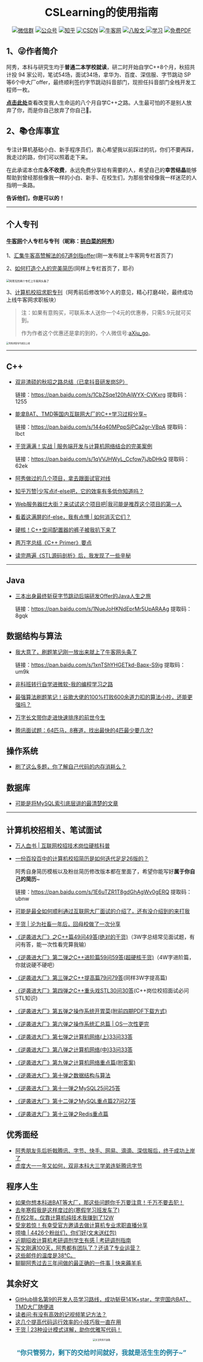 <h1 align="center">CSLearning的使用指南</h1>

<p align="center">
    <a href="https://cdn.jsdelivr.net/gh/forthespada/mediaImage2@1.3/202103/%E9%98%BF%E7%A7%80%E4%B8%AA%E4%BA%BA%E5%BE%AE%E4%BF%A1%E6%97%A0%E6%B1%89%E5%AD%972.png"><img src="https://img.shields.io/badge/WeChat-微信群-blue.svg" alt="微信群"></a>
<a href="https://mp.weixin.qq.com/s/gRw25aRFBVB0lUhBAJqV5g"><img src="https://img.shields.io/badge/公众号-拓跋阿秀-green.svg" alt="公众号"></a>
  <a href="https://www.zhihu.com/people/tuo-ba-a-xiu"><img src="https://img.shields.io/badge/知乎-拓跋阿秀-informational.svg" alt="知乎"></a>
   <a href="https://blog.csdn.net/songhao19?spm=1000.2115.3001.5343&type=blog"><img src="https://img.shields.io/badge/CSDN-拓跋阿秀-important.svg" alt="CSDN"></a>
       <a href="https://blog.nowcoder.net/hello32"><img src="https://img.shields.io/badge/牛客网-拱白菜的阿秀-9cf" alt="牛客网"></a>
    <a href="https://github.com/forthespada/InterviewGuide"><img src="https://img.shields.io/badge/GitHub-计算机校招社招面试题汇总-critical.svg" alt="八股文">      <a href="https://github.com/forthespada/CSLearning"><img src="https://img.shields.io/badge/推荐阅读-大佬好文-import.svg" alt="学习"></a>
           <a href="https://github.com/forthespada/CS-Books"><img src="https://img.shields.io/badge/PDF-免费计算机书籍-lightgrey.svg" alt="免费PDF"></a>
        </p>


## 1、😜作者简介

阿秀，本科与研究生均于**普通二本学校就读**，研二时开始自学C++8个月，秋招共计投 94 家公司，笔试54场，面试34场，拿华为、百度、深信服、字节跳动 SP 等6个中大厂offer，最终顺利签约字节跳动抖音部门，现担任抖音部门全栈开发工程师一枚。

[**点击此处**](http://mp.weixin.qq.com/s?__biz=Mzg2MDU0ODM3MA==&mid=100006518&idx=1&sn=b73d148edb691b12460312b9127713c8&chksm=4e25e60b79526f1db476d2bdcc3f748baafb73a3d039392b1249cd80cff1c1f71b8664326ca1#rd)查看改变我人生命运的八个月自学C++之路。人生最可怕的不是别人放弃了你，而是你自己放弃了你自己💖。

## 2、:books:仓库事宜

专注计算机基础小白、新手程序员们，衷心希望我以前踩过的坑，你们不要再踩，我走过的路，你们可以照着走下来。

在此承诺本仓库**永不收费**，永远免费分享给有需要的人，希望自己的**幸苦结晶**能够帮助到曾经那些像我一样的小白、新手、在校生们，为那些曾经像我一样迷茫的人指明一条路。

**告诉他们，你是可以的！**

-----

## 个人专刊

#### [牛客网](https://www.nowcoder.com/)个人专栏与专刊（昵称：[拱白菜的阿秀](https://www.nowcoder.com/profile/872855282)）

1、[汇集牛客高赞解法的67道剑指offer](https://blog.nowcoder.net/zhuanlan/qmGzR0)(刚一发布就上牛客网专栏首页了)

2、[如何打造个人的完美简历](https://blog.nowcoder.net/zhuanlan/gmPq1j)(同样上专栏首页了，耶✌)

<img src="https://cdn.jsdelivr.net/gh/forthespada/mediaImage1@1.1.4.0/某乎问题图床/专栏上头条.jpg" alt="阿秀写的两个专栏上牛客网头条了" style="zoom: 50%;" />

3、[计算机校招求职专刊](https://www.nowcoder.com/tutorial/10043/index)（阿秀前后修改16个人的意见，精心打磨4轮，最终成功上线牛客网求职板块）

>注：如果有意购买，可联系本人送你一个4元的优惠券，只需5.9元就可买到。
>
>作为作者这个优惠还是拿的到的，个人微信号:[aXiu_go](https://cdn.jsdelivr.net/gh/forthespada/mediaImage2@1.3/202103/阿秀个人微信无汉字2.png)。

<img src="img/个人求职专刊上线.png" alt="阿秀求职专刊成功上线" style="zoom: 40%;" />

-----

## **C++**

- [双非渣硕的秋招之路总结（已拿抖音研发岗SP）](https://mp.weixin.qq.com/s?__biz=Mzg2MDU0ODM3MA==&mid=2247484185&idx=1&sn=39728960ae985a4ecda34da4fb076865&chksm=ce25ff64f95276727955bf6eb0838763c4864fa923d59440a4a3025f8b81df4fab219cba0a8f&scene=178&cur_album_id=1646656656405004295#rd)

  链接：https://pan.baidu.com/s/1CbZSqe120hAjWYX-CVKxrg  提取码：1255 

- [能拿BAT、TMD等国内互联网大厂的C++学习过程分享~](https://mp.weixin.qq.com/s?__biz=Mzg2MDU0ODM3MA==&mid=2247483953&idx=1&sn=a0a6b338185bfee8e3538bdfbf58e55c&chksm=ce25fe4cf952775a519c82f0f6e208f5762c97ed11511670ebec6c21cacd575af74e49397969&scene=178&cur_album_id=1645997439675367425#rd)

  链接：https://pan.baidu.com/s/144q40MPppSjPCa2gr-VBpA    提取码：lbct 

- [干货满满！实战 | 服务端开发与计算机网络结合的完美案例](https://mp.weixin.qq.com/s/pG5hju6lszPeuSEoV1E8BA)

  链接：https://pan.baidu.com/s/1qVVJHWyL_Ccfow7jJbDHkQ  提取码：62ek 

- [阿秀做过的几个项目，拿去跟面试官对线](https://mp.weixin.qq.com/s/LopXj5XkUbOSgESV-sOf4w)

- [知乎万赞|少写点if-else吧，它的效率有多低你知道吗？](https://mp.weixin.qq.com/s/ZOny-U_sSGZQG4XxEDf3kw)

- [Web服务器烂大街？来试试这个项目吧|我可能是推荐这个项目的第一人](https://mp.weixin.qq.com/s/qnSCGetdhnOyY4kTRPp0UA)

- [看着这满屏的if-else，我有点懵 | 如何消灭它们？](https://mp.weixin.qq.com/s/gopro7xEiNAas8xp4pYPRQ)

- [硬核！C++空间配置器的裤子被我扒下来了](https://mp.weixin.qq.com/s/Y9J5NyGIoYWEAIgtN33xvw)

- [两万字总结《C++ Primer》要点](https://mp.weixin.qq.com/s/05IdvsA3NtOJwheu1ljqSQ)

- [读完两遍《STL源码剖析》后，我发现了一些辛秘](https://mp.weixin.qq.com/s/vk3dpHrwQQJTfSLGf_xt9g)



------

## **Java**

- [三本出身最终斩获字节跳动后端研发Offer的Java人生之旅](https://mp.weixin.qq.com/s/3xXGQZpnVXZ48R7Z9mvQkQ)

  链接：https://pan.baidu.com/s/1NueJoHKNdEprMr5UpARAAg   提取码：8gqk 






## 数据结构与算法

- [我大意了，刷题笔记刚一放出来就上了牛客网头条了](https://mp.weixin.qq.com/s/QfDrrJUk_j4IA3wEz-CBDQ)

  链接：https://pan.baidu.com/s/1xnTShYHGETkd-Bapx-S9ig   提取码：um9k 

- [非科班转行自学进微软-我的编程学习之路](https://mp.weixin.qq.com/s/AnLjMaWffyKlJa4wmOeAIw)

- [最强算法刷题笔记！谷歌大佬的100%打败600余道力扣的算法小抄，还能更强吗？](https://zhuanlan.zhihu.com/p/342828731)

- [万字长文带你走进快速排序的前世今生](https://mp.weixin.qq.com/s/KcONJpqlWpVYnzY5bomzWg)

- [腾讯面试题：64匹马，8赛道，找出最快的4匹最少要几次?](https://mp.weixin.qq.com/s/IiXiPK_Pz2oaBdENsQJOfw)

## 操作系统

- [刷了这么多题，你了解自己代码的内存消耗么？](https://mp.weixin.qq.com/s/4Gg0DXolilg-j6BmqXZQZg)

## 数据库

- [可能是将MySQL索引底层讲的最清楚的文章](https://mp.weixin.qq.com/s/ZZNnMU9SbBLNpLKUFWljcg)

-----

## 计算机校招相关、笔试面试

- [万人血书 | 互联网校招技术岗位硬核科普](https://mp.weixin.qq.com/s/3xKxuHbHylQJ51aexl5Vbw)

- [一份百投百中的计算机校招简历是如何迭代足足26版的？](https://mp.weixin.qq.com/s?__biz=Mzg2MDU0ODM3MA==&mid=2247484253&idx=1&sn=df7ade24514881e60a40cde578d2b3da&chksm=ce25ff20f95276364a71e649141ca4c53c97f1fc1cc913a20c67586cdf620317f978e928e2b7&scene=126&sessionid=1608343657&key=83b7fdc2e28db9650cdc10bacd0a0f097ad16beb02d6dbc1e0e4005a484887cafb0e46484f047c1977e805b3430b2ad1975ace69a7c15bf87e649d62ca22923d629791ccb42607a6796faaed8c3361146e45b35b3b1fe45833cecff96a6ccabd23a5e2787b976cc47ba6ba838af73496f0887ccdab42410c9100edc577fd1443&ascene=1&uin=MTU0MTg3NjkyOA%3D%3D&devicetype=Windows+10+x64&version=62090538&lang=zh_CN&exportkey=AR%2FnqNBKRjClxG%2FcoguEL7Y%3D&pass_ticket=%2FfKkpK2i7c7MrCBoE0fGp%2FiMhDilgMJjoVfqMtz%2Bc7zLa%2BEIbDVllJxkTqtHUO03&wx_header=0)

  阿秀自身简历模板以及粉丝简历修改版本都在里面了，希望你能写好**属于你自己的简历**~

  链接：https://pan.baidu.com/s/1E6uTZR1T8gdGhAgWv0gERQ  提取码：ubnw

- [可能是最全如何顺利通过互联网大厂面试的介绍了，还有没介绍到的来打我](https://zhuanlan.zhihu.com/p/344115290)

- [干货 | 沦为社畜一年后，回母校做了一次分享](https://mp.weixin.qq.com/s/ZuqadtYXiVWfsCJlXBxEuw)

- [《逆袭进大厂》之C++篇49问49答(绝对的干货)](https://mp.weixin.qq.com/s/laVfgYSfT3XLDamFOMauXw)（3W字总结常见面试题，有问有答，能一次性看完算我输）

- [《逆袭进大厂》第二弹之C++进阶篇59问59答(超硬核干货)](https://mp.weixin.qq.com/s/UlB1DP45RYU1cVeCQF2i8Q)（4W字进阶篇，你就说硬不硬吧）

- [《逆袭进大厂》第三弹之C++提高篇79问79答](https://mp.weixin.qq.com/s/TYV9mRJZ7jowMB9AROJj6w)(同样3W字提高篇)

- [《逆袭进大厂》第四弹之C++重头戏STL30问30答](https://mp.weixin.qq.com/s/GcDv7QeM5ePoX9rKtRozDg)(C++岗位校招面试必问STL知识)

- [《逆袭进大厂》第五弹之操作系统开胃菜(附前四期PDF下载方式)](https://mp.weixin.qq.com/s/zEXqsxgKs3zzIldZbYUxPw)

- [《逆袭进大厂》第六弹之操作系统汇总篇 | OS一次性更完](https://mp.weixin.qq.com/s/hW1VpWbjBBZV4bdrJoYlxQ)

- [《逆袭进大厂》第七弹之计算机网络(上)33问33答](https://mp.weixin.qq.com/s/3G3d49ca33mtSNciIUuU1A)

- [《逆袭进大厂》第八弹之计算机网络(中)33问33答](https://mp.weixin.qq.com/s/PI9Wt2UcYQPDdjw2X7fbbg)

- [《逆袭进大厂》第九弹之计算机网络重点篇(附答案) ](https://mp.weixin.qq.com/s/18nEFZYmo7R5ojWZVcl6sQ)

- [《逆袭进大厂》第十弹之数据结构与算法](https://mp.weixin.qq.com/s/J3ajLx0v1c2Rwdmb1evJsw) 

- [《逆袭进大厂》第十一弹之MySQL25问25答](https://mp.weixin.qq.com/s/IiJYHoAxqTnqW0LfRAh2BQ)

- [《逆袭进大厂》第十二弹之MySQL重点篇27问27答](https://mp.weixin.qq.com/s/KGFui8AaqOoxGzcKBrJ5-g)

- [《逆袭进大厂》第十三弹之Redis重点篇](https://mp.weixin.qq.com/s/X5fgZfSiz6WswPMdHyv_yQ)

## 优秀面经

- [阿秀朋友先后折戟腾讯、字节、快手、网易、滴滴、深信服后，终于成功上岸了](https://mp.weixin.qq.com/s/MsaAr1ofstCgxqs749W1wg)
- [虚度大一一年又如何，双非本科大三学弟连斩腾讯字节](https://mp.weixin.qq.com/s/IsuN7Wo8AyC_FFwXJdU7fg)

## 程序人生

- [如果你想本科进BAT等大厂，那这些问题你千万要注意！千万不要去犯！](https://mp.weixin.qq.com/s?__biz=Mzg2MDU0ODM3MA==&mid=2247485042&idx=1&sn=30ceb1c25d4e9bb8f9effa3e39cc2936&chksm=ce25fa0ff9527319808b59ae21cc2e5673d6c529d575da34122f1129f2037e1ad89b95d544c4&token=721831380&lang=zh_CN#rd)
- [去年寒假我是这样度过的(寒假学习班发车了)](https://mp.weixin.qq.com/s/vumxIig5L4Q-d223b0q7PQ)
- [在校2年，仅靠计算机纯技术我赚到了12W](https://mp.weixin.qq.com/s?__biz=Mzg2MDU0ODM3MA==&mid=2247485325&idx=1&sn=0e05fbc72f530846204eecb3f7b2b6e6&chksm=ce25fbf0f95272e677d9bfe8ad986fddad2ecdf6f49aa9d17f2fefaf3b2b0395ec8b3b6eb1ab&scene=126&sessionid=1611849083&key=9901f88700be51c2509e4e0e8f951341c2aa7b3139134f0427597fcea3fa30adaa13509b594ce5fac3c18101926c2b6b3aa5bd16eebf38174f12ab2457469fd1d8a83c33b6c9112db5555f36d9ac68bd1d64567e7682e22698a90e11905d7154f1b55995e3aae922b4604d1ec713974783aa9a3f6f374c009d313c250d9f6d4a&ascene=1&uin=Nzk4NDQ3NjUy&devicetype=Windows+10+x64&version=63000039&lang=zh_CN&exportkey=A0JlLHv9gJ6snp4HSRSetTk%3D&pass_ticket=jGsET598AtX4yfZ8%2BGcw%2BddDEjuAQwOWgrJAgbLW0eC7Ju1538HZMCcHaK%2B4ebEK&wx_header=0)
- [受宠若惊！有幸受官方邀请去做计算机专业求职直播分享](https://mp.weixin.qq.com/s/u3N5jhthJg1Oq6FqGonejw)
- [唠嗑 | 4426个粉丝们，你们好(文末送红包)](https://mp.weixin.qq.com/s/uCB5K3fXZ0HMhL9_3Nuu2g)
- [近期招收计算机考研调剂学生有感 | 考研调剂指南](https://mp.weixin.qq.com/s/mYmAJLTl9BW54iorh_1lZg)
- [写文刚满100天，阿秀都有团队了？还请了专业运营？](https://mp.weixin.qq.com/s/rWONx_XiSG_kC3zWI332yg)
- [这些邮件的温度是38℃。](https://mp.weixin.qq.com/s/tue7PXL3QZw-46_S8XzBVQ)
- [聊聊阿秀过去三年间做的最正确的一件事 | 快来薅羊毛](https://mp.weixin.qq.com/s/XMcLdSK9F_nZNjiXHX4Wsw)



## 其余好文

- [GitHub排名第9的开发人员学习路线，成功斩获141K+star，学完国内BAT、TMD大厂随便进](https://zhuanlan.zhihu.com/p/339729410)
- [读者问:有没有高效的记视频笔记方法？](https://mp.weixin.qq.com/s/V0MvgZLb7sYFViJXBBTGiw)
- [这几个提高代码运行效率的小技巧我一直在用](https://mp.weixin.qq.com/s/uqLJW9yvRr8a4Z_fLdjphQ)
- [干货 | 23种设计模式详解，助你优雅写代码！](https://mp.weixin.qq.com/s/KZmhnK8W7Du5I1vnPFIrJw)







<div align=center>
    <img src="https://cdn.jsdelivr.net/gh/forthespada/mediaImage1@1.2.4/一共两种联系方式.png" alt="关注阿秀不迷路" style="zoom:40%;" />
    <p style="text-align:center;color:#1e819e;font-size:1.2em;font-weight: bold;">
“你只管努力，剩下的交给时间就好，我就是活生生的例子~”
</div>
